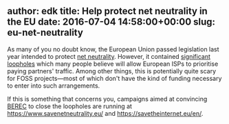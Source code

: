 author: edk
title: Help protect net neutrality in the EU
date: 2016-07-04 14:58:00+00:00
slug: eu-net-neutrality
---
As many of you no doubt know, the European Union passed legislation last year
intended to protect
[net neutrality](https://en.wikipedia.org/wiki/Net_neutrality).
However, it contained
[significant loopholes](https://www.theguardian.com/technology/2015/oct/27/eu-net-neutrality-laws-fatally-undermined-by-loopholes-critics-say)
which many people believe will allow European ISPs to prioritise paying
partners' traffic. Among other things, this is potentially quite scary for
FOSS projects—most of which don't have the kind of funding necessary to enter
into such arrangements.

If this is something that concerns you, campaigns aimed at convincing
[BEREC](https://en.wikipedia.org/wiki/Body_of_European_Regulators_of_Electronic_Communications)
to close the loopholes are running at <https://www.savenetneutrality.eu/> and
<https://savetheinternet.eu/en/>.
